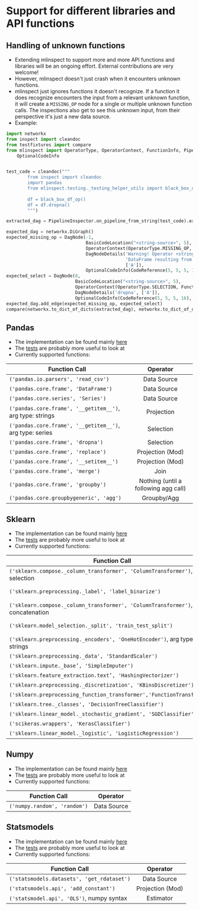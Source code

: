 # Support for different libraries and API functions

## Handling of unknown functions
* Extending mlinspect to support more and more API functions and libraries will be an ongoing effort. External contributions are very welcome! 
* However, mlinspect doesn't just crash when it encounters unknown functions.
* mlinspect just ignores functions it doesn't recognize. If a function it does recognize encounters the input from a relevant unknown function, it will create a `MISSING_OP` node for a single or multiple unknown function calls. The inspections also get to see this unknown input, from their perspective it's just a new data source.
* Example:
```python
import networkx
from inspect import cleandoc
from testfixtures import compare
from mlinspect import OperatorType, OperatorContext, FunctionInfo, PipelineInspector, CodeReference, DagNode, BasicCodeLocation, DagNodeDetails, \
    OptionalCodeInfo


test_code = cleandoc("""
        from inspect import cleandoc
        import pandas
        from mlinspect.testing._testing_helper_utils import black_box_df_op
        
        df = black_box_df_op()
        df = df.dropna()
        """)

extracted_dag = PipelineInspector.on_pipeline_from_string(test_code).execute().dag

expected_dag = networkx.DiGraph()
expected_missing_op = DagNode(-1,
                              BasicCodeLocation("<string-source>", 5),
                              OperatorContext(OperatorType.MISSING_OP, None),
                              DagNodeDetails('Warning! Operator <string-source>:5 (df.dropna()) encountered a '
                                             'DataFrame resulting from an operation without mlinspect support!',
                                             ['A']),
                              OptionalCodeInfo(CodeReference(5, 5, 5, 16), 'df.dropna()'))
expected_select = DagNode(0,
                          BasicCodeLocation("<string-source>", 5),
                          OperatorContext(OperatorType.SELECTION, FunctionInfo('pandas.core.frame', 'dropna')),
                          DagNodeDetails('dropna', ['A']),
                          OptionalCodeInfo(CodeReference(5, 5, 5, 16), 'df.dropna()'))
expected_dag.add_edge(expected_missing_op, expected_select)
compare(networkx.to_dict_of_dicts(extracted_dag), networkx.to_dict_of_dicts(expected_dag))
```

## Pandas 
* The implementation can be found mainly [here](./_patch_pandas.py)
* The [tests](../../test/monkeypatching/test_patch_pandas.py) are probably more useful to look at
* Currently supported functions: 

| Function Call        | Operator        
| ------------- |:-------------:|
| `('pandas.io.parsers', 'read_csv')`      | Data Source | 
| `('pandas.core.frame', 'DataFrame')`      | Data Source      | 
| `('pandas.core.series', 'Series')`      | Data Source      | 
| `('pandas.core.frame', '__getitem__')`, arg type: strings | Projection|
| `('pandas.core.frame', '__getitem__')`, arg type: series | Selection |
| `('pandas.core.frame', 'dropna')` | Selection      |
| `('pandas.core.frame', 'replace')` | Projection (Mod)      |
| `('pandas.core.frame', '__setitem__')` | Projection (Mod)      |
| `('pandas.core.frame', 'merge')` | Join      |
| `('pandas.core.frame', 'groupby')` | Nothing (until a following agg call)     |
| `('pandas.core.groupbygeneric', 'agg')` | Groupby/Agg      |

## Sklearn 
* The implementation can be found mainly [here](./_patch_sklearn.py)
* The [tests](../../test/monkeypatching/test_patch_sklearn.py) are probably more useful to look at 
* Currently supported functions: 

| Function Call                                                                    | Operator        
|----------------------------------------------------------------------------------|:-------------:|
| `('sklearn.compose._column_transformer', 'ColumnTransformer')`, column selection | Projection |
| `('sklearn.preprocessing._label', 'label_binarize')`                             | Projection (Mod)      |
| `('sklearn.compose._column_transformer', 'ColumnTransformer')`, concatenation    | Concatenation      |
| `('sklearn.model_selection._split', 'train_test_split')`                         | Split (Train/Test) 
| `('sklearn.preprocessing._encoders', 'OneHotEncoder')`, arg type: strings        | Transformer |
| `('sklearn.preprocessing._data', 'StandardScaler')`                              | Transformer      |
| `('sklearn.impute._base’, 'SimpleImputer')`                                      | Transformer      |
| `('sklearn.feature_extraction.text’, 'HashingVectorizer')`                       | Transformer      |
| `('sklearn.preprocessing._discretization', 'KBinsDiscretizer')`                  | Transformer      |
| `('sklearn.preprocessing_function_transformer','FunctionTransformer')`           | Transformer      |
| `('sklearn.tree._classes', 'DecisionTreeClassifier')`                            | Estimator      |
| `('sklearn.linear_model._stochastic_gradient', 'SGDClassifier')`                 | Estimator      |
| `('scikeras.wrappers', 'KerasClassifier')`                                       | Estimator      |
| `('sklearn.linear_model._logistic', 'LogisticRegression')`                       | Estimator      |


## Numpy 
* The implementation can be found mainly [here](./_patch_numpy.py)
* The [tests](../../test/monkeypatching/test_patch_numpy.py) are probably more useful to look at 
* Currently supported functions: 

| Function Call        | Operator        
| ------------- |:-------------:|
| `('numpy.random', 'random')`      | Data Source | 

## Statsmodels
* The implementation can be found mainly [here](./_patch_statsmodels.py)
* The [tests](../../test/monkeypatching/test_patch_statsmodels.py) are probably more useful to look at 
* Currently supported functions: 

| Function Call        | Operator        
| ------------- |:-------------:|
| `('statsmodels.datasets', 'get_rdataset')`      | Data Source | 
| `('statsmodels.api', 'add_constant')`      | Projection (Mod) | 
| `('statsmodel.api', 'OLS')`, numpy syntax      | Estimator | 
